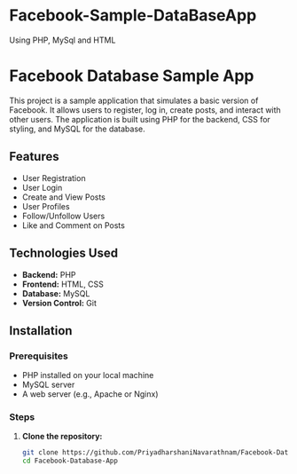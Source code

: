 # Facebook-Sample-DataBaseApp
Using PHP, MySql and HTML 
# Facebook Database Sample App

This project is a sample application that simulates a basic version of Facebook. It allows users to register, log in, create posts, and interact with other users. The application is built using PHP for the backend, CSS for styling, and MySQL for the database.

## Features

- User Registration
- User Login
- Create and View Posts
- User Profiles
- Follow/Unfollow Users
- Like and Comment on Posts

## Technologies Used

- **Backend:** PHP
- **Frontend:** HTML, CSS
- **Database:** MySQL
- **Version Control:** Git

## Installation

### Prerequisites

- PHP installed on your local machine
- MySQL server
- A web server (e.g., Apache or Nginx)

### Steps

1. **Clone the repository:**

   ```sh
   git clone https://github.com/PriyadharshaniNavarathnam/Facebook-Database-App.git
   cd Facebook-Database-App


